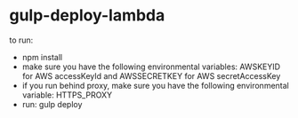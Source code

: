 # gulp-deploy-lambda

to run:
* npm install
* make sure you have the following environmental variables: AWSKEYID for AWS accessKeyId and AWSSECRETKEY for AWS secretAccessKey
* if you run behind proxy, make sure you have the following environmental variable: HTTPS_PROXY
* run: gulp deploy
